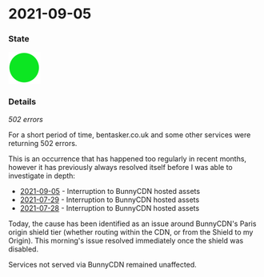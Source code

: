 2021-09-05
===========

### State

![Resolved](../../imgs/green.png)

### Details
*502 errors*

For a short period of time, bentasker.co.uk and some other services were returning 502 errors.

This is an occurrence that has happened too regularly in recent months, however it has previously always resolved itself before I was able to investigate in depth:

* [2021-09-05](incidents/2021/20210905.txt.md) - Interruption to BunnyCDN hosted assets
* [2021-07-29](incidents/2021/20210729.txt.md) - Interruption to BunnyCDN hosted assets
* [2021-07-28](incidents/2021/20210728.txt.md) - Interruption to BunnyCDN hosted assets

Today, the cause has been identified as an issue around BunnyCDN's Paris origin shield tier (whether routing within the CDN, or from the Shield to my Origin). This morning's issue resolved immediately once the shield was disabled.

Services not served via BunnyCDN remained unaffected.

